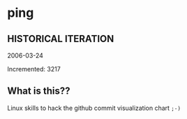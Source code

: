 # ping

## HISTORICAL ITERATION
2006-03-24

Incremented: 3217

## What is this?? 
Linux skills to hack the github commit visualization chart `;-)`
